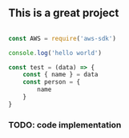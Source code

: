 ## This is a great project

```js

const AWS = require('aws-sdk')

console.log('hello world')

const test = (data) => {
    const { name } = data
    const person = {
        name
    }
}
```

### TODO: code implementation
